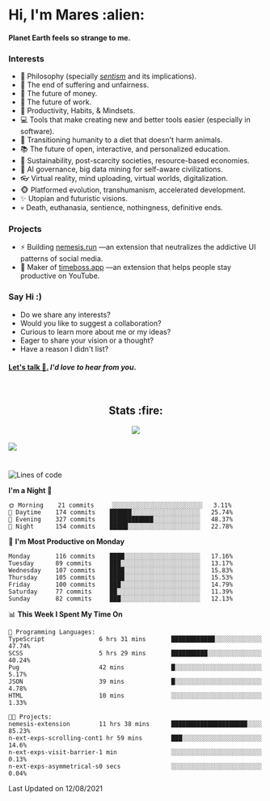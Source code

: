 <h1>Hi, I'm Mares :alien:</h1>

#### Planet Earth feels so strange to me.

### **Interests**

- 🌊 Philosophy (specially [_sentism_][sentismmedium] and its implications).
- 🎯 The end of suffering and unfairness.
- 💸 The future of money.
- 💼 The future of work.
- 🧠 Productivity, Habits, & Mindsets.
- 💻 Tools that make creating new and better tools easier (especially in software).
- 🥗 Transitioning humanity to a diet that doesn't harm animals.
- 📚 The future of open, interactive, and personalized education.
- 🌱 Sustainability, post-scarcity societies, resource-based economies.
- 🤖 AI governance, big data mining for self-aware civilizations.
- 👓 Virtual reality, mind uploading, virtual worlds, digitalization.
- 🐵 Platformed evolution, transhumanism, accelerated development.
- ✨ Utopian and futuristic visions.
- 💀 Death, euthanasia, sentience, nothingness, definitive ends.


### **Projects**

- ⚡ Building [nemesis.run](https://nemesis.run) —an extension that neutralizes the addictive UI patterns of social media.
- 💎 Maker of [timeboss.app](https://timeboss.app) —an extension that helps people stay productive on YouTube.


### **Say Hi :)**

- Do we share any interests?
- Would you like to suggest a collaboration?
- Curious to learn more about me or my ideas?
- Eager to share your vision or a thought?
- Have a reason I didn't list?

#### [Let's talk :wave:.](mailto:mareszhar@gmail.com) _I'd love to hear from you_.

[sentismmedium]: https://medium.com/@mareszhar/born-a-prisoner-a-reflection-about-life-its-struggles-and-a-plan-to-escape-d8566ce9b026

<br>

<h2 align="center">Stats :fire:</h2>

<div align="center">
  <img src="https://github-readme-streak-stats.herokuapp.com?user=mareszhar&theme=black-ice&hide_border=true&stroke=FFFFFF15&ring=DF8FFE&fire=DF8FFE&currStreakLabel=DF8FFE&background=1A232A&currStreakNum=86FFAB">
</div>

<!-- Add or remove this: &dates=B1AAB3FF at the end of the streak stats URL if they get bugged and aren't updating -->

<br>

<img src="https://activity-graph.herokuapp.com/graph?username=mareszhar&theme=nord&bg_color=00000000&color=979797&line=DF8FFE&point=00000000&area=true&hide_border=true">

<br>

<h1></h1>

<!--START_SECTION:waka-->
![Lines of code](https://img.shields.io/badge/From%20Hello%20World%20I%27ve%20Written-102599%20lines%20of%20code-blue)

**I'm a Night 🦉** 

```text
🌞 Morning    21 commits     ░░░░░░░░░░░░░░░░░░░░░░░░░   3.11% 
🌆 Daytime    174 commits    ██████░░░░░░░░░░░░░░░░░░░   25.74% 
🌃 Evening    327 commits    ████████████░░░░░░░░░░░░░   48.37% 
🌙 Night      154 commits    █████░░░░░░░░░░░░░░░░░░░░   22.78%

```
📅 **I'm Most Productive on Monday** 

```text
Monday       116 commits    ████░░░░░░░░░░░░░░░░░░░░░   17.16% 
Tuesday      89 commits     ███░░░░░░░░░░░░░░░░░░░░░░   13.17% 
Wednesday    107 commits    ████░░░░░░░░░░░░░░░░░░░░░   15.83% 
Thursday     105 commits    ████░░░░░░░░░░░░░░░░░░░░░   15.53% 
Friday       100 commits    ███░░░░░░░░░░░░░░░░░░░░░░   14.79% 
Saturday     77 commits     ██░░░░░░░░░░░░░░░░░░░░░░░   11.39% 
Sunday       82 commits     ███░░░░░░░░░░░░░░░░░░░░░░   12.13%

```


📊 **This Week I Spent My Time On** 

```text
💬 Programming Languages: 
TypeScript               6 hrs 31 mins       ████████████░░░░░░░░░░░░░   47.74% 
SCSS                     5 hrs 29 mins       ██████████░░░░░░░░░░░░░░░   40.24% 
Pug                      42 mins             █░░░░░░░░░░░░░░░░░░░░░░░░   5.17% 
JSON                     39 mins             █░░░░░░░░░░░░░░░░░░░░░░░░   4.78% 
HTML                     10 mins             ░░░░░░░░░░░░░░░░░░░░░░░░░   1.33%

🐱‍💻 Projects: 
nemesis-extension        11 hrs 38 mins      █████████████████████░░░░   85.23% 
n-ext-exps-scrolling-cont1 hr 59 mins        ███░░░░░░░░░░░░░░░░░░░░░░   14.6% 
n-ext-exps-visit-barrier-1 min               ░░░░░░░░░░░░░░░░░░░░░░░░░   0.13% 
n-ext-exps-asymmetrical-s0 secs              ░░░░░░░░░░░░░░░░░░░░░░░░░   0.04%

```


 Last Updated on 12/08/2021
<!--END_SECTION:waka-->

